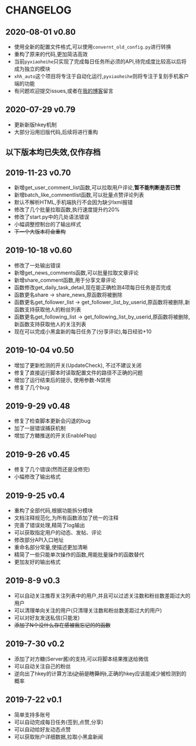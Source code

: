 # CHANGELOG

## 2020-08-01 v0.80

* 使用全新的配置文件格式,可以使用`convernt_old_config.py`进行转换
* 重构了原来的代码,更加简洁高效
* 当前`pyxiaoheihe`只实现了完成每日任务所必须的API,待完成度比较高以后将成为独立的模块
* `xhh_auto`这个项目将专注于自动化运行,`pyxiaoheihe`则将专注于复刻手机客户端的功能
* 有问题欢迎提交issues,或者在[我的博客](https://blog.chrxw.com)留言

## 2020-07-29 v0.79

* 更新新版hkey机制
* 大部分沿用旧版代码,后续将进行重构

## 以下版本均已失效,仅作存档

## 2019-11-23 v0.70

* 新增get_user_comment_list函数,可以拉取用户评论,**暂不能判断是否已赞**
* 新增batch_like_commentlist函数,可以批量点赞评论列表
* 默认不解析HTML,手机端执行不会因为缺少lxml报错
* 修改了几个批量拉取函数,执行速度提升约20%
* 修改了start.py中的几处语法错误
* 小幅调整控制台的了输出样式
* ~~下一个大版本将会重构~~

## 2019-10-18 v0.60

* 修改了一处输出错误
* 新增get_news_comments函数,可以批量拉取文章评论
* 新增share_comment函数,用于分享文章评论
* 函数修改get_daily_task_detail,现在能正确检测4项每日任务是否完成
* 函数更名share -> share_news,原函数将被删除
* 函数更名get_follower_list -> get_follower_list_by_userid,原函数将被删除,新函数支持获取他人的粉丝列表
* 函数更名get_following_list -> get_following_list_by_userid,原函数将被删除,新函数支持获取他人的关注列表
* 现在可以完成小黑盒新的每日任务了(分享评论),每日经验+10

## 2019-10-04 v0.50

* 增加了更新检测的开关(UpdateCheck), 不过不建议关闭
* 修复了直接运行脚本时读取配置文件的路径不正确的问题
* 增加了运行结束后的提示, 使用参数-N禁用
* 修复了几个bug

## 2019-9-29 v0.48

* 修复了检查脚本更新会闪退的bug
* 加了一层错误捕获机制
* 增加了方糖推送的开关(EnableFtqq)

## 2019-9-26 v0.45

* 修复了几个错误(然而还是没修完)
* 小幅修改了输出格式

## 2019-9-25 v0.4

* 重构了全部代码,根据功能拆分模块
* 文档注释规范化,为所有函数添加了统一的注释
* 完善了错误处理,精简了log输出
* 可以获取指定用户的动态、发帖、评论
* 修改部分API入口地址
* 重命名部分常量,使描述更加清晰
* 精简了一些只能单次操作的函数,用能批量操作的函数替代
* 更加友好的输出格式

## 2019-8-9 v0.3

* 可以自动关注推荐关注列表中的用户,并且可以过滤关注数和粉丝数差距过大的用户
* 可以清理单向关注的用户(只清理关注数和粉丝数差距过大的用户)
* 可以对好友发送私信(只能发)
* ~~添加了N个没什么存在感被我忘记的的函数~~

## 2019-7-30 v0.2

* 添加了对方糖(Server酱)的支持,可以将脚本结果推送给微信
* 可以自动关注自己的粉丝
* 逆向出了hkey的计算方法~~(之前是瞎算的)~~,正确的hkey应该能减少被检测到的概率

## 2019-7-22 v0.1

* 简单支持多账号
* 可以自动完成每日任务(签到,点赞,分享)
* 可以自动给好友动态点赞
* 可以获取账户详细数据,拉取小黑盒新闻
